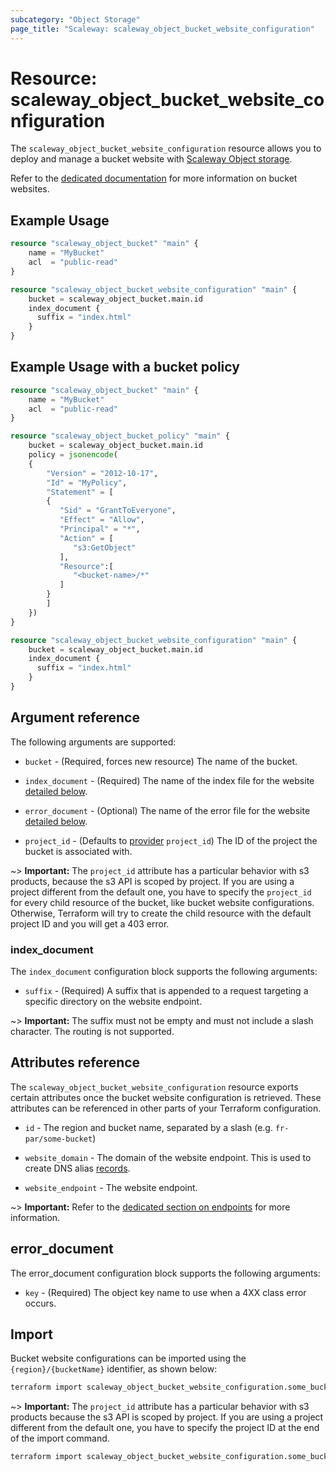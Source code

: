 ```yaml
---
subcategory: "Object Storage"
page_title: "Scaleway: scaleway_object_bucket_website_configuration"
---
```


# Resource: scaleway_object_bucket_website_configuration

The `scaleway_object_bucket_website_configuration` resource allows you to deploy and manage a bucket website with [Scaleway Object storage](https://www.scaleway.com/en/docs/storage/object/).

Refer to the [dedicated documentation](https://www.scaleway.com/en/docs/storage/object/how-to/use-bucket-website/) for more information on bucket websites.

## Example Usage

```terraform
resource "scaleway_object_bucket" "main" {
    name = "MyBucket"
    acl  = "public-read"
}

resource "scaleway_object_bucket_website_configuration" "main" {
    bucket = scaleway_object_bucket.main.id
    index_document {
      suffix = "index.html"
    }
}
```

## Example Usage with a bucket policy

```terraform
resource "scaleway_object_bucket" "main" {
    name = "MyBucket"
    acl  = "public-read"
}

resource "scaleway_object_bucket_policy" "main" {
    bucket = scaleway_object_bucket.main.id
    policy = jsonencode(
    {
        "Version" = "2012-10-17",
        "Id" = "MyPolicy",
        "Statement" = [
        {
           "Sid" = "GrantToEveryone",
           "Effect" = "Allow",
           "Principal" = "*",
           "Action" = [
              "s3:GetObject"
           ],
           "Resource":[
              "<bucket-name>/*"
           ]
        }
        ]
    })
}

resource "scaleway_object_bucket_website_configuration" "main" {
    bucket = scaleway_object_bucket.main.id
    index_document {
      suffix = "index.html"
    }
}
```

## Argument reference

The following arguments are supported:

* `bucket` - (Required, forces new resource) The name of the bucket.

* `index_document` - (Required) The name of the index file for the website [detailed below](#index_document).

* `error_document` - (Optional) The name of the error file for the website [detailed below](#error_document).

* `project_id` - (Defaults to [provider](../index.md#arguments-reference) `project_id`) The ID of the project the bucket is associated with.

~> **Important:** The `project_id` attribute has a particular behavior with s3 products, because the s3 API is scoped by project.
If you are using a project different from the default one, you have to specify the `project_id` for every child resource of the bucket,
like bucket website configurations. Otherwise, Terraform will try to create the child resource with the default project ID and you will get a 403 error.

### index_document

The `index_document` configuration block supports the following arguments:

* `suffix` - (Required) A suffix that is appended to a request targeting a specific directory on the website endpoint.

~> **Important:** The suffix must not be empty and must not include a slash character. The routing is not supported.

## Attributes reference

The `scaleway_object_bucket_website_configuration` resource exports certain attributes once the bucket website configuration is retrieved. These attributes can be referenced in other parts of your Terraform configuration.

* `id` - The region and bucket name, separated by a slash (e.g. `fr-par/some-bucket`)

* `website_domain` - The domain of the website endpoint. This is used to create DNS alias [records](https://www.scaleway.com/en/docs/network/domains-and-dns/how-to/manage-dns-records/).

* `website_endpoint` - The website endpoint.

~> **Important:** Refer to the [dedicated section on endpoints](https://www.scaleway.com/en/docs/storage/object/concepts/#endpoint) for more information.

## error_document

The error_document configuration block supports the following arguments:

* `key` - (Required) The object key name to use when a 4XX class error occurs.

## Import

Bucket website configurations can be imported using the `{region}/{bucketName}` identifier, as shown below:

```bash
terraform import scaleway_object_bucket_website_configuration.some_bucket fr-par/some-bucket
```

~> **Important:** The `project_id` attribute has a particular behavior with s3 products because the s3 API is scoped by project.
If you are using a project different from the default one, you have to specify the project ID at the end of the import command.

```bash
terraform import scaleway_object_bucket_website_configuration.some_bucket fr-par/some-bucket@xxxxxxx-xxxx-xxxx-xxxx-xxxxxxxxx
```
